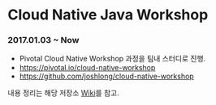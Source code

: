 # Cloud Native Java Workshop
### 2017.01.03 ~ Now

- Pivotal Cloud Native Workshop 과정을 팀내 스터디로 진행.
- https://pivotal.io/cloud-native-workshop
- https://github.com/joshlong/cloud-native-workshop

내용 정리는 해당 저장소 [Wiki](https://github.com/iamkyu/cloud-native/wiki)를 참고.
